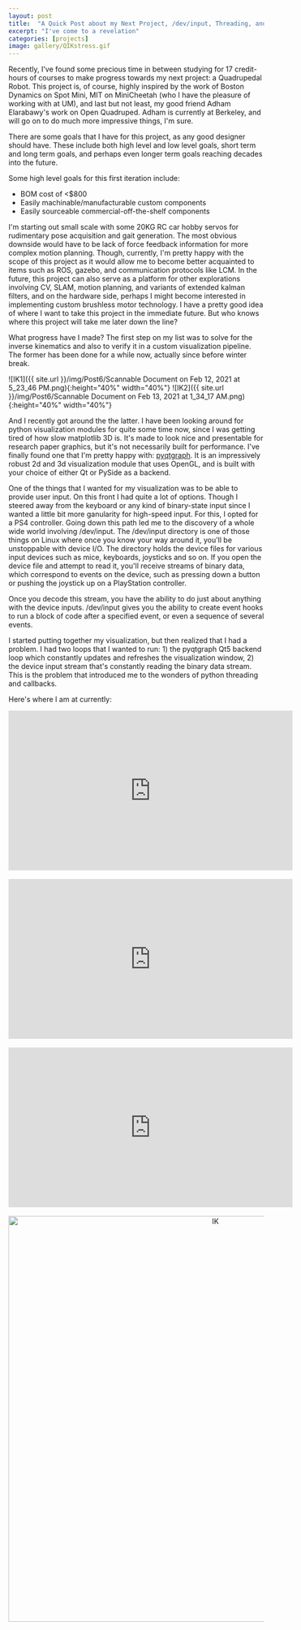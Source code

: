 ```yaml
---
layout: post
title:  "A Quick Post about my Next Project, /dev/input, Threading, and Visualization in Python"
excerpt: "I've come to a revelation"
categories: [projects]
image: gallery/QIKstress.gif
---
```


Recently, I've found some precious time in between studying for 17 credit-hours of courses to make progress towards my next project: a Quadrupedal Robot. This project is, of course, highly inspired by the work of Boston Dynamics on Spot Mini, MIT on MiniCheetah (who I have the pleasure of working with at UM), and last but not least, my good friend Adham Elarabawy's work on Open Quadruped. Adham is currently at Berkeley, and will go on to do much more impressive things, I'm sure.

There are some goals that I have for this project, as any good designer should have. These include both high level and low level goals, short term and long term goals, and perhaps even longer term goals reaching decades into the future.

Some high level goals for this first iteration include:
* BOM cost of <$800
* Easily machinable/manufacturable custom components
* Easily sourceable commercial-off-the-shelf components

I'm starting out small scale with some 20KG RC car hobby servos for rudimentary pose acquisition and gait generation. The most obvious downside would have to be lack of force feedback information for more complex motion planning. Though, currently, I'm pretty happy with the scope of this project as it would allow me to become better acquainted to items such as ROS, gazebo, and communication protocols like LCM. In the future, this project can also serve as a platform for other explorations involving CV, SLAM, motion planning, and variants of extended kalman filters, and on the hardware side, perhaps I might become interested in implementing custom brushless motor technology. I have a pretty good idea of where I want to take this project in the immediate future. But who knows where this project will take me later down the line?

What progress have I made? The first step on my list was to solve for the inverse kinematics and also to verify it in a custom visualization pipeline. The former has been done for a while now, actually since before winter break.

![IK1]({{ site.url }}/img/Post6/Scannable Document on Feb 12, 2021 at 5_23_46 PM.png){:height="40%" width="40%"}
![IK2]({{ site.url }}/img/Post6/Scannable Document on Feb 13, 2021 at 1_34_17 AM.png){:height="40%" width="40%"}

And I recently got around the the latter. I have been looking around for python visualization modules for quite some time now, since I was getting tired of how slow matplotlib 3D is. It's made to look nice and presentable for research paper graphics, but it's not necessarily built for performance. I've finally found one that I'm pretty happy with: [pyqtgraph](http://www.pyqtgraph.org/). It is an impressively robust 2d and 3d visualization module that uses OpenGL, and is built with your choice of either Qt or PySide as a backend.

One of the things that I wanted for my visualization was to be able to provide user input. On this front I had quite a lot of options. Though I steered away from the keyboard or any kind of binary-state input since I wanted a little bit more ganularity for high-speed input. For this, I opted for a PS4 controller. Going down this path led me to the discovery of a whole wide world involving /dev/input. The /dev/input directory is one of those things on Linux where once you know your way around it, you'll be unstoppable with device I/O. The directory holds the device files for various input devices such as mice, keyboards, joysticks and so on. If you open the device file and attempt to read it, you'll receive streams of binary data, which correspond to events on the device, such as pressing down a button or pushing the joystick up on a PlayStation controller.

Once you decode this stream, you have the ability to do just about anything with the device inputs. /dev/input gives you the ability to create event hooks to run a block of code after a specified event, or even a sequence of several events.

I started putting together my visualization, but then realized that I had a problem. I had two loops that I wanted to run: 1) the pyqtgraph Qt5 backend loop which constantly updates and refreshes the visualization window, 2) the device input stream that's constantly reading the binary data stream. This is the problem that introduced me to the wonders of python threading and callbacks.

Here's where I am at currently:
<div align="center"><iframe width="560" height="315" src="https://www.youtube.com/embed/fkbPEBkFw38" frameborder="0" allow="accelerometer; autoplay; clipboard-write; encrypted-media; gyroscope; picture-in-picture" allowfullscreen></iframe></div>
<br>
<div align="center"><iframe width="560" height="315" src="https://www.youtube.com/embed/RiKDt2fboVg" frameborder="0" allow="accelerometer; autoplay; clipboard-write; encrypted-media; gyroscope; picture-in-picture" allowfullscreen></iframe></div>
<br>
<div align="center"><iframe width="560" height="315" src="https://www.youtube.com/embed/Qadp65k-Nd0" frameborder="0" allow="accelerometer; autoplay; clipboard-write; encrypted-media; gyroscope; picture-in-picture" allowfullscreen></iframe></div>
<br>
<div align="center">
  <img src="{{ site.url }}/img/gallery/QIKstress.gif" alt="IK" width="800px">
</div>
